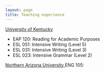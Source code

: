 ```yaml
---
layout: page
title: Teaching experience
---
```


<u> University of Kentucky </u><br>
- EAP 120: Reading for Academic Purposes<br>
- ESL 051: Intensive Writing (Level 5)<br>
- ESL 031: Intensive Writing (Level 3)<br>
- ESL 023: Intensive Grammar (Level 2)<br>


<u> Northern Arizona University </u>
ENG 105: 
